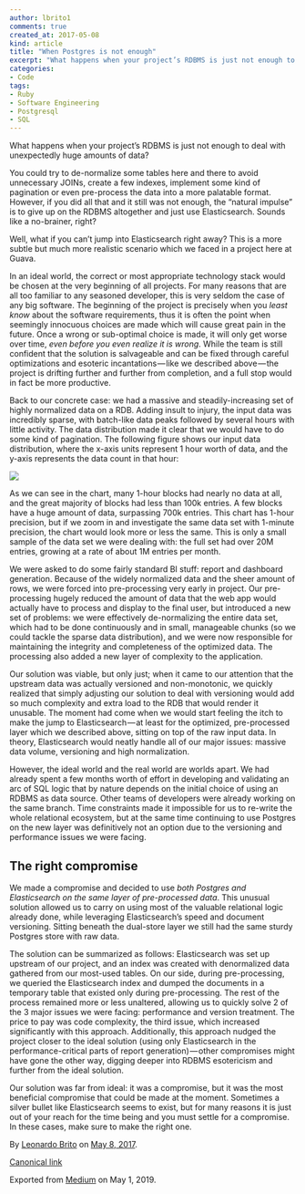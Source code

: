 ```yaml
---
author: lbrito1
comments: true
created_at: 2017-05-08
kind: article
title: "When Postgres is not enough"
excerpt: "What happens when your project’s RDBMS is just not enough to deal with unexpectedly huge amounts of data? Well, what if you can’t jump into Elasticsearch right away?"
categories:
- Code
tags:
- Ruby
- Software Engineering
- Postgresql
- SQL
---
```


What happens when your project’s RDBMS is just not enough to deal with unexpectedly huge amounts of data?

You could try to de-normalize some tables here and there to avoid unnecessary JOINs, create a few indexes, implement some kind of pagination or even pre-process the data into a more palatable format. However, if you did all that and it still was not enough, the “natural impulse” is to give up on the RDBMS altogether and just use Elasticsearch. Sounds like a no-brainer, right?

<!-- more -->

Well, what if you can’t jump into Elasticsearch right away? This is a more subtle but much more realistic scenario which we faced in a project here at Guava.

In an ideal world, the correct or most appropriate technology stack would be chosen at the very beginning of all projects. For many reasons that are all too familiar to any seasoned developer, this is very seldom the case of any big software. The beginning of the project is precisely when you _least_ _know_ about the software requirements, thus it is often the point when seemingly innocuous choices are made which will cause great pain in the future. Once a wrong or sub-optimal choice is made, it will only get worse over time, _even before you even realize it is wrong_. While the team is still confident that the solution is salvageable and can be fixed through careful optimizations and esoteric incantations — like we described above — the project is drifting further and further from completion, and a full stop would in fact be more productive.

Back to our concrete case: we had a massive and steadily-increasing set of highly normalized data on a RDB. Adding insult to injury, the input data was incredibly sparse, with batch-like data peaks followed by several hours with little activity. The data distribution made it clear that we would have to do some kind of pagination. The following figure shows our input data distribution, where the x-axis units represent 1 hour worth of data, and the y-axis represents the data count in that hour:

![](/assets/images/goiabada/0*71RikbZX7I55dU74.png)

As we can see in the chart, many 1-hour blocks had nearly no data at all, and the great majority of blocks had less than 100k entries. A few blocks have a huge amount of data, surpassing 700k entries. This chart has 1-hour precision, but if we zoom in and investigate the same data set with 1-minute precision, the chart would look more or less the same. This is only a small sample of the data set we were dealing with: the full set had over 20M entries, growing at a rate of about 1M entries per month.

We were asked to do some fairly standard BI stuff: report and dashboard generation. Because of the widely normalized data and the sheer amount of rows, we were forced into pre-processing very early in project. Our pre-processing hugely reduced the amount of data that the web app would actually have to process and display to the final user, but introduced a new set of problems: we were effectively de-normalizing the entire data set, which had to be done continuously and in small, manageable chunks (so we could tackle the sparse data distribution), and we were now responsible for maintaining the integrity and completeness of the optimized data. The processing also added a new layer of complexity to the application.

Our solution was viable, but only just; when it came to our attention that the upstream data was actually versioned and non-monotonic, we quickly realized that simply adjusting our solution to deal with versioning would add so much complexity and extra load to the RDB that would render it unusable. The moment had come when we would start feeling the itch to make the jump to Elasticsearch — at least for the optimized, pre-processed layer which we described above, sitting on top of the raw input data. In theory, Elasticsearch would neatly handle all of our major issues: massive data volume, versioning and high normalization.

However, the ideal world and the real world are worlds apart. We had already spent a few months worth of effort in developing and validating an arc of SQL logic that by nature depends on the initial choice of using an RDBMS as data source. Other teams of developers were already working on the same branch. Time constraints made it impossible for us to re-write the whole relational ecosystem, but at the same time continuing to use Postgres on the new layer was definitively not an option due to the versioning and performance issues we were facing.

## The right compromise

We made a compromise and decided to use _both Postgres and Elasticsearch on the same layer of pre-processed data_. This unusual solution allowed us to carry on using most of the valuable relational logic already done, while leveraging Elasticsearch’s speed and document versioning. Sitting beneath the dual-store layer we still had the same sturdy Postgres store with raw data.

The solution can be summarized as follows: Elasticsearch was set up upstream of our project, and an index was created with denormalized data gathered from our most-used tables. On our side, during pre-processing, we queried the Elasticsearch index and dumped the documents in a temporary table that existed only during pre-processing. The rest of the process remained more or less unaltered, allowing us to quickly solve 2 of the 3 major issues we were facing: performance and version treatment. The price to pay was code complexity, the third issue, which increased significantly with this approach. Additionally, this approach nudged the project closer to the ideal solution (using only Elasticsearch in the performance-critical parts of report generation) — other compromises might have gone the other way, digging deeper into RDBMS esotericism and further from the ideal solution.

Our solution was far from ideal: it was a compromise, but it was the most beneficial compromise that could be made at the moment. Sometimes a silver bullet like Elasticsearch seems to exist, but for many reasons it is just out of your reach for the time being and you must settle for a compromise. In these cases, make sure to make the right one.

By [Leonardo Brito](https://medium.com/@lbrito) on [May 8, 2017](https://medium.com/p/237b723be442).

[Canonical link](https://medium.com/@lbrito/when-postgres-is-not-enough-237b723be442)

Exported from [Medium](https://medium.com) on May 1, 2019.
